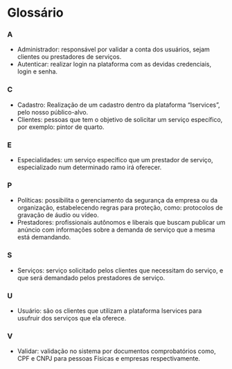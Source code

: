 # Glossário 

### A
- Administrador: responsável por validar a conta dos usuários, sejam clientes ou prestadores de serviços.
- Autenticar: realizar login na plataforma com as devidas credenciais, login e senha.

### C

- Cadastro: Realização de um cadastro dentro da plataforma “Iservices”, pelo nosso público-alvo.
- Clientes: pessoas que tem o objetivo de solicitar um serviço específico, por exemplo: pintor de quarto.

### E

- Especialidades: um serviço específico que um prestador de serviço, especializado num determinado ramo irá oferecer.

### P

- Políticas: possibilita o gerenciamento da segurança da empresa ou da organização, estabelecendo regras para proteção, como:  protocolos de gravação de áudio ou vídeo. 
- Prestadores: profissionais autônomos e liberais que buscam publicar um anúncio com informações sobre a demanda de serviço que a mesma está demandando.

### S

- Serviços: serviço solicitado pelos clientes que necessitam do serviço, e que será demandado pelos prestadores de serviço.

### U

- Usuário: são os clientes que utilizam a plataforma Iservices para usufruir dos serviços que ela oferece.

### V

- Validar: validação no sistema por documentos comprobatórios como, CPF e CNPJ para pessoas Físicas e empresas respectivamente.

